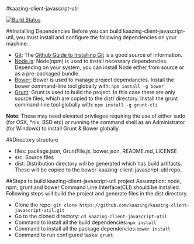 #kaazing-client-javascript-util

[![Build Status][build-status-image]][build-status]

[build-status-image]: https://travis-ci.org/kaazing/kaazing-client-javascript-util.svg?branch=develop
[build-status]: https://travis-ci.org/kaazing/kaazing-client-javascript-util

##Installing Dependencies
Before you can build kaazing-client-javascript-util, you must install and configure the following dependencies on your machine:

* [Git](http://git-scm.com/): The [Github Guide to Installing Git](https://help.github.com/articles/set-up-git) is a good source of information.
* [Node.js](http://nodejs.org/): Node(npm) is used to install necessary dependencies. Depending on your system, you can install Node either from source or as a pre-packaged bundle.
* [Bower](http://bower.io/): Bower is used to manage project dependancies. Install the bower command-line tool globally with:  ```npm install -g bower```
* [Grunt](http://gruntjs.com/): Grunt is used to build the project. In this case there are only source files, which are copied to the dist/ directory. Install the grunt command-line tool globally with: ```npm install -g grunt-cli```

**Note**: These may need elevated privileges requiring the use of either sudo (for OSX, *nix, BSD etc) or running the command shell as an Administrator (for Windows) to install Grunt & Bower globally.

##Directory structure
* files: package.json, GruntFile.js, bower.json, README.md, LICENSE
* src: Source files
* dist: Distribution directory will be generated which has build artifacts. These will be copied to the bower-kaazing-client-javascript-util repo.

##Steps to build kaazing-client-javascript-util project
Assumption: node, npm, grunt and bower Command Line Interface(CLI) should be installed. Following steps will build the project and generate files in the dist directory.

* Clone the repo: ```git clone https://github.com/kaazing/kaazing-client-javascript-util.git```
* Go to the cloned directory: ```cd kaazing-client-javascript-util```
* Command to install all the build dependencies:``` npm install ```
* Command to install all the package dependencies:``` bower install ```
* Command to run configured tasks: ```grunt```

